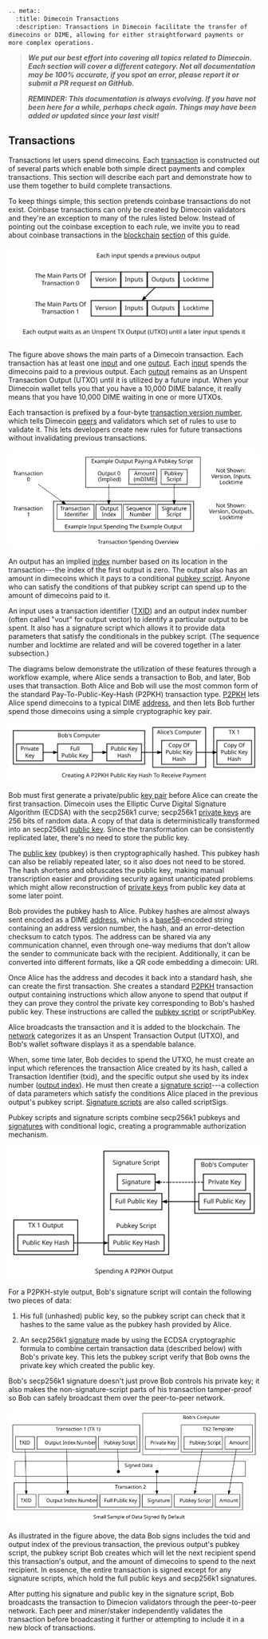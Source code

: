 ```{eval-rst}
.. meta::
  :title: Dimecoin Transactions
  :description: Transactions in Dimecoin facilitate the transfer of dimecoins or DIME, allowing for either straightforward payments or more complex operations.
```

> ***We put our best effort into covering all topics related to Dimecoin. Each section will cover a different category. Not all documentation may be 100% accurate, if you spot an error, please report it or submit a PR request on GitHub.***
>
> ***REMINDER: This documentation is always evolving. If you have not been here for a while, perhaps check again. Things may have been added or updated since your last visit!***

## Transactions

Transactions let users spend dimecoins. Each [transaction](../resources/glossary.md#transaction) is constructed out of several parts which enable both simple direct payments and complex transactions. This section will describe each part and demonstrate how to use them together to build complete transactions.

To keep things simple, this section pretends coinbase transactions do not exist. Coinbase transactions can only be created by Dimecoin validators and they're an exception to many of the rules listed below. Instead of pointing out the coinbase exception to each rule, we invite you to read about coinbase transactions in the [blockchain](../resources/glossary.md#blockchain) [section](../guide/blockchain-overview.md) of this guide.

![The Parts Of A Transaction](../../img/dev/en-tx-overview.svg)

The figure above shows the main parts of a Dimecoin transaction. Each transaction has at least one [input](../resources/glossary.md#input) and one [output](../resources/glossary.md#output). Each [input](../resources/glossary.md#input) spends the dimecoins paid to a previous output. Each [output](../resources/glossary.md#output) remains as an Unspent Transaction Output (UTXO) until it is utilized by a future input. When your Dimecoin wallet tells you that you have a 10,000 DIME balance, it really means that you have 10,000 DIME waiting in one or more UTXOs.

Each transaction is prefixed by a four-byte [transaction version number](../resources/glossary.md#transaction-version-number), which tells Dimecoin [peers](../resources/glossary.md#peer) and validators which set of rules to use to validate it. This lets developers create new rules for future transactions without invalidating previous transactions.

![Spending An Output](../../img/dev/en-tx-overview-spending.svg)

An output has an implied [index](../resources/glossary.md#index) number based on its location in the transaction---the index of the first output is zero. The output also has an amount in dimecoins which it pays to a conditional [pubkey script](../resources/glossary.md#pubkey-script). Anyone who can satisfy the conditions of that pubkey script can spend up to the amount of dimecoins paid to it.

An input uses a transaction identifier ([TXID](../resources/glossary.md#transaction-identifiers)) and an output index number (often called "vout" for output vector) to identify a particular output to be spent. It also has a signature script which allows it to provide data parameters that satisfy the conditionals in the pubkey script. (The sequence number and locktime are related and will be covered together in a later subsection.)

The diagrams below demonstrate the utilization of these features through a workflow example, where Alice sends a transaction to Bob, and later, Bob uses that transaction. Both Alice and Bob will use the most common form of the standard Pay-To-Public-Key-Hash (P2PKH) transaction type. [P2PKH](../resources/glossary.md#pay-to-pubkey-hash) lets Alice spend dimecoins to a typical DIME [address](../resources/glossary.md#address), and then lets Bob further spend those dimecoins using a simple cryptographic key pair.

![Creating A P2PKH Public Key Hash To Receive Payment](../../img/dev/en-creating-p2pkh-output.svg)

Bob must first generate a private/public [key pair](../resources/glossary.md#key-pair) before Alice can create the first transaction. Dimecoin uses the Elliptic Curve Digital Signature Algorithm (ECDSA) with the secp256k1 curve; secp256k1 [private keys](../resources/glossary.md#private-key) are 256 bits of random data. A copy of that data is deterministically transformed into an secp256k1 [public key](../resources/glossary.md#public-key). Since the transformation can be consistently replicated later, there's no need to store the public key.

The [public key](../resources/glossary.md#public-key) (pubkey) is then cryptographically hashed. This pubkey hash can also be reliably repeated later, so it also does not need to be stored. The hash shortens and obfuscates the public key, making manual transcription easier and providing security against unanticipated problems which might allow reconstruction of [private keys](../resources/glossary.md#private-key) from public key data at some later point.

Bob provides the pubkey hash to Alice. Pubkey hashes are almost always sent encoded as a DIME [address](../resources/glossary.md#address), which is a [base58](../resources/glossary.md#base58)-encoded string containing an address version number, the hash, and an error-detection checksum to catch typos. The address can be shared via any communication channel, even through one-way mediums that don't allow the sender to communicate back with the recipient. Additionally, it can be converted into different formats, like a QR code embedding a dimecoin: URI.

Once Alice has the address and decodes it back into a standard hash, she can create the first transaction. She creates a standard [P2PKH](../resources/glossary.md#pay-to-pubkey-hash) transaction output containing instructions which allow anyone to spend that output if they can prove they control the private key corresponding to Bob's hashed public key. These instructions are called the [pubkey script](../resources/glossary.md#pubkey-script)
or scriptPubKey.

Alice broadcasts the transaction and it is added to the blockchain. The [network](../resources/glossary.md#network) categorizes it as an Unspent Transaction Output (UTXO), and Bob's wallet software displays it as a spendable balance.

When, some time later, Bob decides to spend the UTXO, he must create an input which references the transaction Alice created by its hash, called a Transaction Identifier (txid), and the specific output she used by its index number ([output index](../resources/glossary.md#output-index)). He must then create a [signature script](../resources/glossary.md#signature-script)---a collection of data parameters which satisfy the conditions Alice placed in the previous output's pubkey script.  [Signature scripts](../resources/glossary.md#signature-script) are also called scriptSigs.

Pubkey scripts and signature scripts combine secp256k1 pubkeys and [signatures](../resources/glossary.md#signature) with conditional logic, creating a programmable authorization mechanism.

![Unlocking A P2PKH Output For Spending](../../img/dev/en-unlocking-p2pkh-output.svg)

For a P2PKH-style output, Bob's signature script will contain the following two pieces of data:

1. His full (unhashed) public key, so the pubkey script can check that it hashes to the same value as the pubkey hash provided by Alice.

2. An secp256k1 [signature](../resources/glossary.md#signature) made by using the ECDSA cryptographic formula to combine certain transaction data (described below) with Bob's private key. This lets the pubkey script verify that Bob owns the private key which created the public key.

Bob's secp256k1 signature doesn't just prove Bob controls his private key; it also makes the non-signature-script parts of his transaction tamper-proof so Bob can safely broadcast them over the peer-to-peer network.

![Some Things Signed When Spending An Output](../../img/dev/en-signing-output-to-spend.svg)

As illustrated in the figure above, the data Bob signs includes the txid and output index of the previous transaction, the previous output's pubkey script, the pubkey script Bob creates which will let the next recipient spend this transaction's output, and the amount of dimecoins to spend to the next recipient. In essence, the entire transaction is signed except for any signature scripts, which hold the full public keys and secp256k1 signatures.

After putting his signature and public key in the signature script, Bob broadcasts the transaction to Dimecion validators through the peer-to-peer network. Each peer and miner/staker independently validates the transaction before broadcasting it further or attempting to include it in a new block of transactions.
